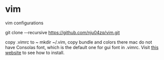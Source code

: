 # vim
vim configurations

git clone --recursive https://github.com/nju04zq/vim.git

copy .vimrc to ~
mkdir ~/.vim, copy bundle and colors there
mac do not have Consolas font, which is the default one for gui font in .vimrc. Visit [this website](http://www.mycode.net.cn/platform/973.html) to see how to install.